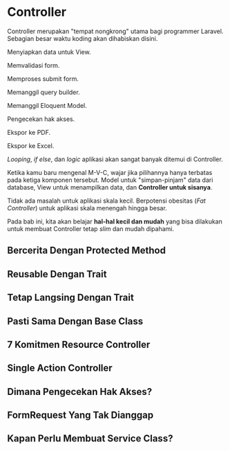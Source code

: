 # Controller
Controller merupakan "tempat nongkrong" utama bagi programmer Laravel. Sebagian besar waktu koding akan dihabiskan disini. 

Menyiapkan data untuk View.

Memvalidasi form.

Memproses submit form.

Memanggil query builder.

Memanggil Eloquent Model.

Pengecekan hak akses.

Ekspor ke PDF.

Ekspor ke Excel.

_Looping_, _if else_, dan _logic_ aplikasi akan sangat banyak ditemui di Controller.

Ketika kamu baru mengenal M-V-C, wajar jika pilihannya hanya terbatas pada ketiga komponen tersebut. Model untuk "simpan-pinjam" data dari database, View untuk menampilkan data, dan **Controller untuk sisanya**.

Tidak ada masalah untuk aplikasi skala kecil. Berpotensi obesitas (_Fat Controller_) untuk aplikasi skala menengah hingga besar.

Pada bab ini, kita akan belajar **hal-hal kecil dan mudah** yang bisa dilakukan untuk membuat Controller tetap _slim_ dan mudah dipahami.

## Bercerita Dengan Protected Method
## Reusable Dengan Trait
## Tetap Langsing Dengan Trait
## Pasti Sama Dengan Base Class
## 7 Komitmen Resource Controller
##  Single Action Controller
## Dimana Pengecekan Hak Akses?
## FormRequest Yang Tak Dianggap
## Kapan Perlu Membuat Service Class?